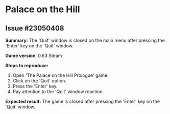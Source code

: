 # Palace on the Hill

## Issue #23050408

**Summary:** The 'Quit' window is closed on the main menu after pressing the 'Enter' key on the 'Quit' window.

**Game version**: 0.63 Steam

**Steps to reproduce:**

1. Open 'The Palace on the Hill Prologue' game.
2. Click on the 'Quit' option.
3. Press the 'Enter' key.
4. Pay attention to the 'Quit' window reaction.

**Expected result:** The game is closed after pressing the 'Enter' key on the 'Quit' window.
